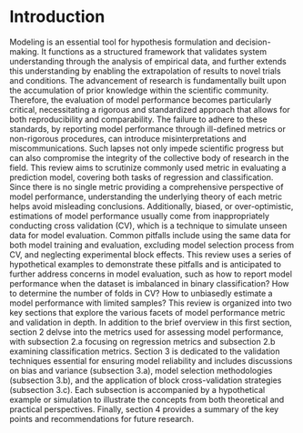 # Introduction

Modeling is an essential tool for hypothesis formulation and decision-making. It functions as a structured framework that validates system understanding through the analysis of empirical data, and further extends this understanding by enabling the extrapolation of results to novel trials and conditions. The advancement of research is fundamentally built upon the accumulation of prior knowledge within the scientific community. Therefore, the evaluation of model performance becomes particularly critical, necessitating a rigorous and standardized approach that allows for both reproducibility and comparability. The failure to adhere to these standards, by reporting model performance through ill-defined metrics or non-rigorous procedures, can introduce misinterpretations and miscommunications. Such lapses not only impede scientific progress but can also compromise the integrity of the collective body of research in the field.
This review aims to scrutinize commonly used metric in evaluating a prediction model, covering both tasks of regression and classification. Since there is no single metric providing a comprehensive perspective of model performance, understanding the underlying theory of each metric helps avoid misleading conclusions. Additionally, biased, or over-optimistic, estimations of model performance usually come from inappropriately conducting cross validation (CV), which is a technique to simulate unseen data for model evaluation. Common pitfalls include using the same data for both model training and evaluation, excluding model selection process from CV, and neglecting experimental block effects. This review uses a series of hypothetical examples to demonstrate these pitfalls and is anticipated to further address concerns in model evaluation, such as how to report model performance when the dataset is imbalanced in binary classification? How to determine the number of folds in CV? How to unbiasedly estimate a model performance with limited samples?
This review is organized into two key sections that explore the various facets of model performance metric and validation in depth. In addition to the brief overview in this first section, section 2 delvse into the metrics used for assessing model performance, with subsection 2.a focusing on regression metrics and subsection 2.b examining classification metrics. Section 3 is dedicated to the validation techniques essential for ensuring model reliability and includes discussions on bias and variance (subsection 3.a), model selection methodologies (subsection 3.b), and the application of block cross-validation strategies (subsection 3.c). Each subsection is accompanied by a hypothetical example or simulation to illustrate the concepts from both theoretical and practical perspectives. Finally, section 4 provides a summary of the key points and recommendations for future research.
